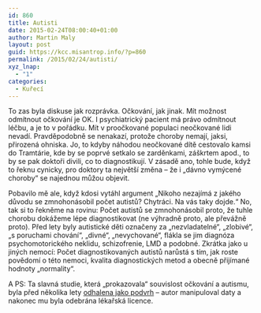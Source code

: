 ```yaml
---
id: 860
title: Autisti
date: 2015-02-24T08:00:40+01:00
author: Martin Maly
layout: post
guid: https://kcc.misantrop.info/?p=860
permalink: /2015/02/24/autisti/
xyz_lnap:
  - "1"
categories:
  - Kuřecí
---
```

To zas byla diskuse jak rozprávka. Očkování, jak jinak. Mít možnost odmítnout očkování je OK. I psychiatrický pacient má právo odmítnout léčbu, a je to v pořádku. Mít v proočkované populaci neočkované lidi nevadí. Pravděpodobně se nenakazí, protože choroby nemají, jaksi, přirozená ohniska. Jo, to kdyby náhodou neočkované dítě cestovalo kamsi do Tramtárie, kde by se poprvé setkalo se zarděnkami, záškrtem apod., to by se pak doktoři divili, co to diagnostikují. V zásadě ano, tohle bude, když to řeknu cynicky, pro doktory ta největší změna &#8211; že i &#8222;dávno vymýcené choroby&#8220; se najednou můžou objevit.

Pobavilo mě ale, když kdosi vytáhl argument &#8222;Nikoho nezajímá z jakého důvodu se zmnohonásobil počet autistů? Chytráci. Na vás taky dojde.&#8220; No, tak si to řekněme na rovinu: Počet autistů se zmnohonásobil proto, že tuhle chorobu dokážeme lépe diagnostikovat (ne výhradně proto, ale převážně proto). Před lety byly autistické děti označeny za &#8222;nezvladatelné&#8220;, &#8222;zlobivé&#8220;, &#8222;s poruchami chování&#8220;, &#8222;divné&#8220;, &#8222;nevychované&#8220;, flákla se jim diagnóza psychomotorického neklidu, schizofrenie, LMD a podobné. Zkrátka jako u jiných nemocí: Počet diagnostikovaných autistů narůstá s tím, jak roste povědomí o této nemoci, kvalita diagnostických metod a obecně přijímané hodnoty &#8222;normality&#8220;.

A PS: Ta slavná studie, která &#8222;prokazovala&#8220; souvislost očkování a autismu, byla před několika lety [odhalena jako podvrh](https://www.osel.cz/index.php?clanek=5464) &#8211; autor manipuloval daty a nakonec mu byla odebrána lékařská licence.